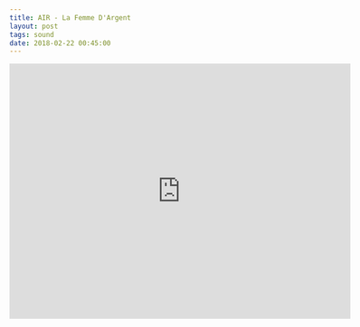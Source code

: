 ```yaml
---
title: AIR - La Femme D'Argent
layout: post
tags: sound
date: 2018-02-22 00:45:00
---
```

<iframe width="603" height="452" src="https://www.youtube.com/embed/U4U19zwFENs" frameborder="0" allowfullscreen="true"></iframe>
